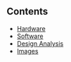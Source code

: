 ## Contents
- [Hardware](https://exceptionhasoccured.github.io/InTime/hardware)
- [Software](https://exceptionhasoccured.github.io/InTime/software)
- [Design Analysis](https://exceptionhasoccured.github.io/InTime/design)
- [Images](https://exceptionhasoccured.github.io/InTime/images)
